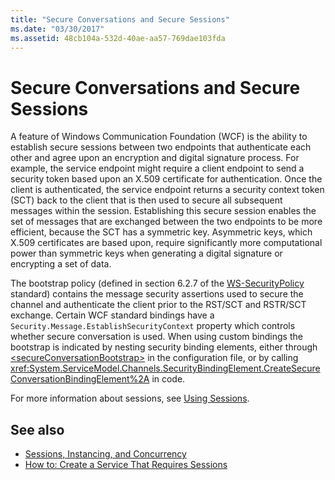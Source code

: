```yaml
---
title: "Secure Conversations and Secure Sessions"
ms.date: "03/30/2017"
ms.assetid: 48cb104a-532d-40ae-aa57-769dae103fda
---
```

# Secure Conversations and Secure Sessions
A feature of Windows Communication Foundation (WCF) is the ability to establish secure sessions between two endpoints that authenticate each other and agree upon an encryption and digital signature process. For example, the service endpoint might require a client endpoint to send a security token based upon an X.509 certificate for authentication. Once the client is authenticated, the service endpoint returns a security context token (SCT) back to the client that is then used to secure all subsequent messages within the session. Establishing this secure session enables the set of messages that are exchanged between the two endpoints to be more efficient, because the SCT has a symmetric key. Asymmetric keys, which X.509 certificates are based upon, require significantly more computational power than symmetric keys when generating a digital signature or encrypting a set of data.  
  
 The bootstrap policy (defined in section 6.2.7 of the [WS-SecurityPolicy](https://docs.oasis-open.org/ws-sx/ws-securitypolicy/200702/ws-securitypolicy-1.2-spec-os.html) standard) contains the message security assertions used to secure the channel and authenticate the client prior to the RST/SCT and RSTR/SCT exchange. Certain WCF standard bindings have a `Security.Message.EstablishSecurityContext` property which controls whether secure conversation is used. When using custom bindings the bootstrap is indicated by nesting security binding elements, either through [\<secureConversationBootstrap>](../../configure-apps/file-schema/wcf/secureconversationbootstrap.md) in the configuration file, or by calling <xref:System.ServiceModel.Channels.SecurityBindingElement.CreateSecureConversationBindingElement%2A> in code.  
  
 For more information about sessions, see [Using Sessions](../using-sessions.md).  
  
## See also

- [Sessions, Instancing, and Concurrency](sessions-instancing-and-concurrency.md)
- [How to: Create a Service That Requires Sessions](how-to-create-a-service-that-requires-sessions.md)
